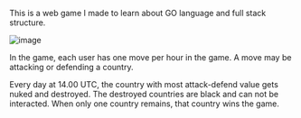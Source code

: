 This is a web game I made to learn about GO language and full stack structure.

![image](https://github.com/user-attachments/assets/382d666f-5aa0-4563-98ef-bab5d812c9b8)

In the game, each user has one move per hour in the game. A move may be attacking or defending a country.

Every day at 14.00 UTC, the country with most attack-defend value gets nuked and destroyed.
The destroyed countries are black and can not be interacted.
When only one country remains, that country wins the game.
